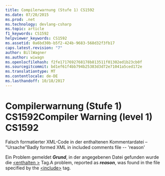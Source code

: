 ```yaml
---
title: Compilerwarnung (Stufe 1) CS1592
ms.date: 07/20/2015
ms.prod: .net
ms.technology: devlang-csharp
ms.topic: article
f1_keywords: CS1592
helpviewer_keywords: CS1592
ms.assetid: 0a6bd30b-b5f2-424b-9683-568d32f3fb17
caps.latest.revision: "7"
author: BillWagner
ms.author: wiwagn
ms.openlocfilehash: f2fe1717692768178b813511f01302ed1b23cb0f
ms.sourcegitcommit: bd1ef61f4bb794b25383d3d72e71041a5ced172e
ms.translationtype: MT
ms.contentlocale: de-DE
ms.lasthandoff: 10/18/2017
---
```

# <a name="compiler-warning-level-1-cs1592"></a><span data-ttu-id="1b3b0-102">Compilerwarnung (Stufe 1) CS1592</span><span class="sxs-lookup"><span data-stu-id="1b3b0-102">Compiler Warning (level 1) CS1592</span></span>
<span data-ttu-id="1b3b0-103">Falsch formatierter XML-Code in der enthaltenen Kommentardatei – "Ursache"</span><span class="sxs-lookup"><span data-stu-id="1b3b0-103">Badly formed XML in included comments file -- 'reason'</span></span>  
  
 <span data-ttu-id="1b3b0-104">Ein Problem gemeldet ***Grund***, in der angegebenen Datei gefunden wurde die [ \<enthalten >](../../csharp/programming-guide/xmldoc/include.md) Tag.</span><span class="sxs-lookup"><span data-stu-id="1b3b0-104">A problem, reported as ***reason***, was found in the file specified by the [\<include>](../../csharp/programming-guide/xmldoc/include.md) tag.</span></span>
